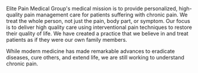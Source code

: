 Elite Pain Medical Group's medical mission is to provide personalized, high-quality pain management care for patients suffering with chronic pain. We treat the whole person, not just the pain, body part, or symptom. Our focus is to deliver high quality care using interventional pain techniques to restore their quality of life. We have created a practice that we believe in and treat patients as if they were our own family members.

While modern medicine has made remarkable advances to eradicate diseases, cure others, and extend life, we are still working to understand chronic pain.
